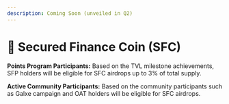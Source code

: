 ```yaml
---
description: Coming Soon (unveiled in Q2)
---
```


# 🔵 Secured Finance Coin (SFC)

**Points Program Participants:** Based on the TVL milestone achievements, SFP holders will be eligible for SFC airdrops up to 3% of total supply.

**Active Community Participants:** Based on the community participants such as Galxe campaign and OAT holders will be eligible for SFC airdrops.
